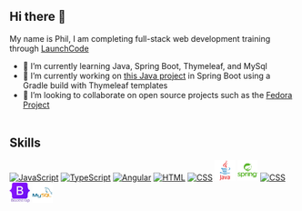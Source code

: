 ## Hi there 👋

My name is Phil, I am completing full-stack web development training through [LaunchCode](https://www.launchcode.org/)



- 🌱 I’m currently learning Java, Spring Boot, Thymeleaf, and MySql
- 🔭 I’m currently working on [this Java project](https://github.com/philipabbyad/coding-events) in Spring Boot using a Gradle build with Thymeleaf templates
- 👯 I’m looking to collaborate on open source projects such as the [Fedora Project](https://start.fedoraproject.org/)
<br></br>
## Skills

<div>
  <a title="JavaScript" href="https://developer.mozilla.org/en-US/docs/Web/JavaScript" target="_blank" rel="noreferrer"><img src="https://upload.wikimedia.org/wikipedia/commons/6/6a/JavaScript-logo.png" width="36" height="36" alt="JavaScript" /></a>
  <a title="TypeScript" href="https://www.typescriptlang.org/" target="_blank" rel="noreferrer"><img src="https://upload.wikimedia.org/wikipedia/commons/4/4c/Typescript_logo_2020.svg" width="36" height="36" alt="TypeScript" /></a>
  <a title="Angular" href="https://angular.io/" target="_blank" rel="noreferrer"><img src="https://upload.wikimedia.org/wikipedia/commons/c/cf/Angular_full_color_logo.svg" width="36" height="36" alt="Angular" /></a>
  <a title="HTML" href="https://developer.mozilla.org/en-US/docs/Glossary/HTML5" target="_blank" rel="noreferrer"><img src="https://upload.wikimedia.org/wikipedia/commons/8/82/Devicon-html5-plain.svg" width="36" height="36" alt="HTML" /></a>
  <a title="CSS" href="https://www.w3.org/TR/CSS/#css" target="_blank" rel="noreferrer"><img src="https://upload.wikimedia.org/wikipedia/commons/6/62/CSS3_logo.svg" width="36" height="36" alt="CSS" /></a>
  <a title="Java" href="https://en.wikipedia.org/wiki/Java_(programming_language)" target="_blank" rel="noreferrer"><img src="https://github.com/devicons/devicon/blob/master/icons/java/java-original-wordmark.svg" width="36" height="36" alt="CSS" /></a>
  <a title="Spring" href="https://spring.io/" target="_blank" rel="noreferrer"><img src="https://github.com/devicons/devicon/blob/master/icons/spring/spring-original-wordmark.svg" width="36" height="36" alt="CSS" /></a>
  <a title="Thymeleaf" href="https://www.thymeleaf.org/" target="_blank" rel="noreferrer"><img src="https://upload.wikimedia.org/wikipedia/commons/5/55/Thymeleaf_Logo_with_name_small.png" width="36" height="36" alt="CSS" /></a>
    <a title="Bootstrap" href="https://en.wikipedia.org/wiki/Bootstrap_(front-end_framework)" target="_blank" rel="noreferrer"><img src="https://github.com/devicons/devicon/blob/master/icons/bootstrap/bootstrap-original-wordmark.svg" width="36" height="36" alt="CSS" /></a>
  <a title="MySQL" href="https://en.wikipedia.org/wiki/MySQL" target="_blank" rel="noreferrer"><img src="https://github.com/devicons/devicon/blob/master/icons/mysql/mysql-original-wordmark.svg" width="36" height="36" alt="CSS" /></a>
</div>

<!--
**philipabbyad/philipabbyad** is a ✨ _special_ ✨ repository because its `README.md` (this file) appears on your GitHub profile.

Here are some ideas to get you started:

- 🤔 I’m looking for help with ...
- 💬 Ask me about ...
- 📫 How to reach me: ...
- 😄 Pronouns: ...
- ⚡ Fun fact: ...
-->
